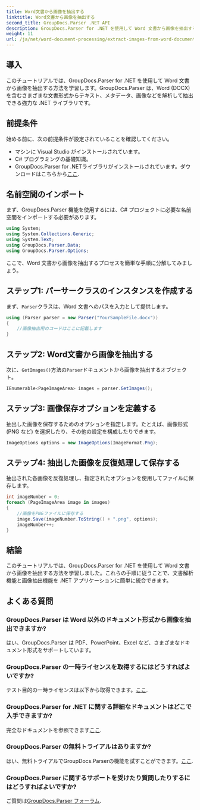 ```yaml
---
title: Word文書から画像を抽出する
linktitle: Word文書から画像を抽出する
second_title: GroupDocs.Parser .NET API
description: GroupDocs.Parser for .NET を使用して Word 文書から画像を抽出する方法を学びます。このチュートリアルでは、画像を .NET に統合するための手順を順を追って説明します。
weight: 11
url: /ja/net/word-document-processing/extract-images-from-word-document/
---
```

## 導入
このチュートリアルでは、GroupDocs.Parser for .NET を使用して Word 文書から画像を抽出する方法を学習します。GroupDocs.Parser は、Word (DOCX) を含むさまざまな文書形式からテキスト、メタデータ、画像などを解析して抽出できる強力な .NET ライブラリです。
## 前提条件
始める前に、次の前提条件が設定されていることを確認してください。
- マシンに Visual Studio がインストールされています。
- C# プログラミングの基礎知識。
- GroupDocs.Parser for .NETライブラリがインストールされています。ダウンロードはこちらから[ここ](https://releases.groupdocs.com/parser/net/).
## 名前空間のインポート
まず、GroupDocs.Parser 機能を使用するには、C# プロジェクトに必要な名前空間をインポートする必要があります。
```csharp
using System;
using System.Collections.Generic;
using System.Text;
using GroupDocs.Parser.Data;
using GroupDocs.Parser.Options;
```
ここで、Word 文書から画像を抽出するプロセスを簡単な手順に分解してみましょう。
## ステップ1: パーサークラスのインスタンスを作成する
まず、`Parser`クラスは、Word 文書へのパスを入力として提供します。
```csharp
using (Parser parser = new Parser("YourSampleFile.docx"))
{
    //画像抽出用のコードはここに記載します
}
```
## ステップ2: Word文書から画像を抽出する
次に、`GetImages()`方法の`Parser`ドキュメントから画像を抽出するオブジェクト。
```csharp
IEnumerable<PageImageArea> images = parser.GetImages();
```
## ステップ3: 画像保存オプションを定義する
抽出した画像を保存するためのオプションを指定します。たとえば、画像形式 (PNG など) を選択したり、その他の設定を構成したりできます。
```csharp
ImageOptions options = new ImageOptions(ImageFormat.Png);
```
## ステップ4: 抽出した画像を反復処理して保存する
抽出された各画像を反復処理し、指定されたオプションを使用してファイルに保存します。
```csharp
int imageNumber = 0;
foreach (PageImageArea image in images)
{
    //画像をPNGファイルに保存する
    image.Save(imageNumber.ToString() + ".png", options);
    imageNumber++;
}
```
## 結論
このチュートリアルでは、GroupDocs.Parser for .NET を使用して Word 文書から画像を抽出する方法を学習しました。これらの手順に従うことで、文書解析機能と画像抽出機能を .NET アプリケーションに簡単に統合できます。

## よくある質問
### GroupDocs.Parser は Word 以外のドキュメント形式から画像を抽出できますか?
はい、GroupDocs.Parser は PDF、PowerPoint、Excel など、さまざまなドキュメント形式をサポートしています。
### GroupDocs.Parser の一時ライセンスを取得するにはどうすればよいですか?
テスト目的の一時ライセンスは以下から取得できます。[ここ](https://purchase.groupdocs.com/temporary-license/).
### GroupDocs.Parser for .NET に関する詳細なドキュメントはどこで入手できますか?
完全なドキュメントを参照できます[ここ](https://tutorials.groupdocs.com/parser/net/).
### GroupDocs.Parser の無料トライアルはありますか?
はい、無料トライアルでGroupDocs.Parserの機能を試すことができます。[ここ](https://releases.groupdocs.com/).
### GroupDocs.Parser に関するサポートを受けたり質問したりするにはどうすればよいですか?
ご質問は[GroupDocs.Parser フォーラム](https://forum.groupdocs.com/c/parser/17).